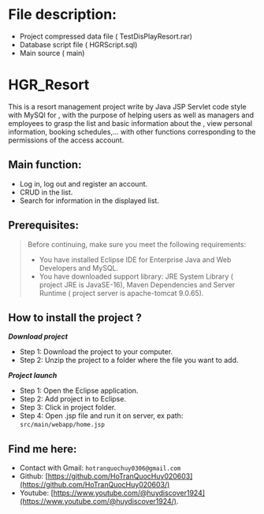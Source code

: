 # File description: 
- Project compressed data file ( TestDisPlayResort.rar)
- Database script file ( HGRScript.sql)
- Main source ( main)
# HGR_Resort
This is a resort management project write by Java JSP Servlet code style with MySQl for , with the purpose of helping users as well as managers and employees to grasp the list and basic information about the , view personal information, booking schedules,... with other functions corresponding to the permissions of the access account.
## Main function:
- Log in, log out and register an account.
- CRUD in the list.
- Search for information in the displayed list.
## Prerequisites:
> Before continuing, make sure you meet the following requirements:
> * You have installed Eclipse IDE for Enterprise Java and Web Developers and MySQL.
> * You have downloaded support library: JRE System Library ( project JRE is JavaSE-16), Maven Dependencies and Server Runtime ( project server is apache-tomcat 9.0.65).
## How to install the project ?
***Download project***
- Step 1: Download the project to your computer.
- Step 2: Unzip the project to a folder where the file you want to add.
  
***Project launch***
- Step 1: Open the Eclipse application.
- Step 2: Add project in to Eclipse.
- Step 3: Click in project folder.
- Step 4: Open .jsp file and run it on server, ex path: `src/main/webapp/home.jsp `
## Find me here:
- Contact with Gmail: `hotranquochuy0306@gmail.com`
- Github: [https://github.com/HoTranQuocHuy020603](https://github.com/HoTranQuocHuy020603/)
- Youtube: [https://www.youtube.com/@huydiscover1924](https://www.youtube.com/@huydiscover1924/).


